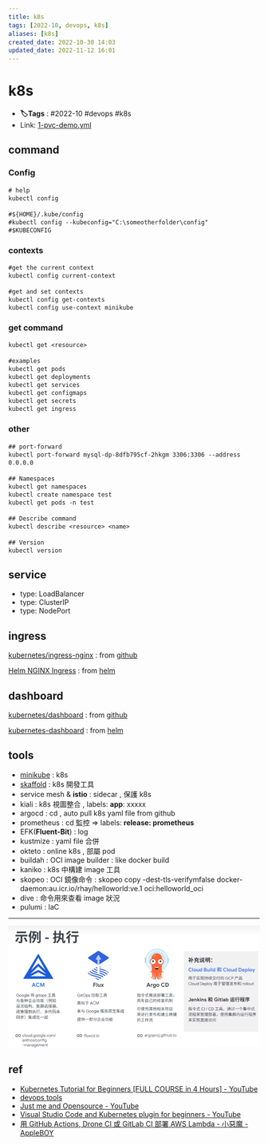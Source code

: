 ```yaml
---
title: k8s
tags: [2022-10, devops, k8s]
aliases: [k8s]
created_date: 2022-10-30 14:03
updated_date: 2022-11-12 16:01
---
```


# k8s

- **🏷️Tags** :   #2022-10 #devops  #k8s 
- Link: [1-pvc-demo.yml](https://raw.githubusercontent.com/yudady/yudady.github.io/main/devops-k8s/k8s-learning/07.pv-pvc/1-pvc-demo.yml)

## command

### Config

```
# help
kubectl config 

#${HOME}/.kube/config
#kubectl config --kubeconfig="C:\someotherfolder\config"
#$KUBECONFIG
```

### contexts

```shell
#get the current context
kubectl config current-context

#get and set contexts
kubectl config get-contexts
kubectl config use-context minikube
```

### get command

```
kubectl get <resource>

#examples
kubectl get pods
kubectl get deployments
kubectl get services
kubectl get configmaps
kubectl get secrets
kubectl get ingress
```

### other

```
## port-forward
kubectl port-forward mysql-dp-8dfb795cf-2hkgm 3306:3306 --address 0.0.0.0

## Namespaces
kubectl get namespaces
kubectl create namespace test
kubectl get pods -n test

## Describe command
kubectl describe <resource> <name>

## Version
kubectl version
```

## service

- type: LoadBalancer  
- type: ClusterIP  
- type: NodePort

## ingress

[kubernetes/ingress-nginx](https://github.com/kubernetes/ingress-nginx) : from [github](../github/000-MOC-GitHub.md)

[Helm NGINX Ingress](https://docs.nginx.com/nginx-ingress-controller/installation/installation-with-helm/) : from [helm](../04-CI-CD-Pipelines/helm.md)

## dashboard

[kubernetes/dashboard](https://github.com/kubernetes/dashboard) : from [github](../github/000-MOC-GitHub.md)

[kubernetes-dashboard](https://artifacthub.io/packages/helm/k8s-dashboard/kubernetes-dashboard) : from [helm](../04-CI-CD-Pipelines/helm.md)

## tools

- [minikube](minikube.md) : k8s
- [skaffold](../skaffold.md) : k8s 開發工具
- service mesh & **istio** : sidecar , 保護 k8s
- kiali :  k8s 視圖整合 , labels:  **app**: xxxxx
- argocd :  cd , auto pull k8s yaml file from github 
- prometheus : cd 監控  =>  labels:  **release: prometheus**
- EFK(**Fluent-Bit**) : log
- kustmize : yaml file 合併
- okteto : online k8s , 部屬 pod
- buildah :  OCI image builder : like docker build
- kaniko : k8s 中構建 image 工具
- skopeo :  OCI 鏡像命令 :  skopeo copy -dest-tls-verifymfalse docker-daemon:au.icr.io/rhay/helloworld:ve.1 oci:helloworld_oci
- dive : 命令用來查看 image 狀況
- pulumi : IaC

---

![](images/k8s-202211061009.png)

## ref

- [Kubernetes Tutorial for Beginners [FULL COURSE in 4 Hours] - YouTube](https://www.youtube.com/watch?v=X48VuDVv0do)
- [devops tools](https://www.youtube.com/watch?v=1id6ERvfozo&list=PLy7NrYWoggjxKDRWLqkd4Kbt84XEerHhB)
- [Just me and Opensource - YouTube](https://www.youtube.com/c/wenkatn-justmeandopensource/playlists)
- [Visual Studio Code and Kubernetes plugin for beginners - YouTube](https://www.youtube.com/watch?v=Si6og3Wa2Hg&t=59s)
- [用 GitHub Actions, Drone CI 或 GitLab CI 部署 AWS Lambda - 小惡魔 - AppleBOY](https://blog.wu-boy.com/2020/10/deploy-lambda-github-actions-drone-ci-gitlab-ci/)
